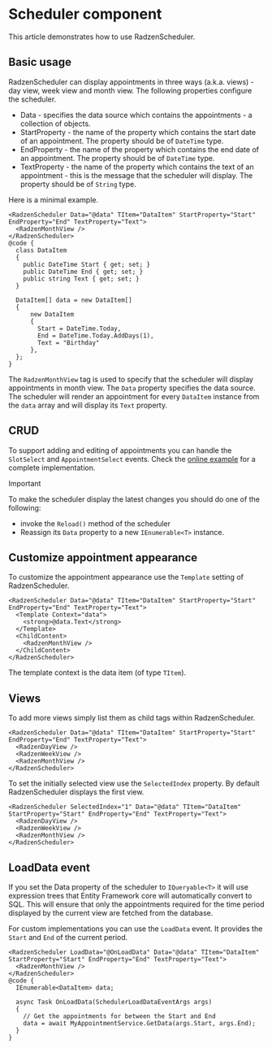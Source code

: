 # Scheduler component
This article demonstrates how to use RadzenScheduler.

## Basic usage
RadzenScheduler can display appointments in three ways (a.k.a. views) - day view, week view and month view.
The following properties configure the scheduler.
- Data - specifies the data source which contains the appointments - a collection of objects.
- StartProperty - the name of the property which contains the start date of an appointment. The property should be of `DateTime` type.
- EndProperty - the name of the property which contains the end date of an appointment. The property should be of `DateTime` type.
- TextProperty - the name of the property which contains the text of an appointment - this is the message that the scheduler will display. The property should be of `String` type.

Here is a minimal example.
```
<RadzenScheduler Data="@data" TItem="DataItem" StartProperty="Start" EndProperty="End" TextProperty="Text">
  <RadzenMonthView />
</RadzenScheduler>
@code {
  class DataItem
  {
    public DateTime Start { get; set; }
    public DateTime End { get; set; }
    public string Text { get; set; }
  }

  DataItem[] data = new DataItem[]
  {
      new DataItem
      {
        Start = DateTime.Today,
        End = DateTime.Today.AddDays(1),
        Text = "Birthday"
      },
  };
}
```
The `RadzenMonthView` tag is used to specify that the scheduler will display appointments in month view. The `Data` property specifies the data source. The scheduler will render an appointment for every `DataItem` instance from the `data` array and will display its `Text` property.

## CRUD
To support adding and editing of appointments you can handle the `SlotSelect` and `AppointmentSelect` events.
Check the [online example](/scheduler) for a complete implementation.

> [!IMPORTANT] 
> To make the scheduler display the latest changes you should do one of the following:
> - invoke the `Reload()` method of the scheduler
> - Reassign its `Data` property to a new `IEnumerable<T>` instance.

## Customize appointment appearance

To customize the appointment appearance use the `Template` setting of RadzenScheduler.
```
<RadzenScheduler Data="@data" TItem="DataItem" StartProperty="Start" EndProperty="End" TextProperty="Text">
  <Template Context="data">
    <strong>@data.Text</strong>
  </Template>
  <ChildContent>
    <RadzenMonthView />
  </ChildContent>
</RadzenScheduler>
```
The template context is the data item (of type `TItem`).
## Views
To add more views simply list them as child tags within RadzenScheduler.
```
<RadzenScheduler Data="@data" TItem="DataItem" StartProperty="Start" EndProperty="End" TextProperty="Text">
  <RadzenDayView />
  <RadzenWeekView />
  <RadzenMonthView />
</RadzenScheduler>
```
To set the initially selected view use the `SelectedIndex` property. By default RadzenScheduler displays the first view.
```
<RadzenScheduler SelectedIndex="1" Data="@data" TItem="DataItem" StartProperty="Start" EndProperty="End" TextProperty="Text">
  <RadzenDayView />
  <RadzenWeekView />
  <RadzenMonthView />
</RadzenScheduler>
```
## LoadData event
If you set the Data property of the scheduler to `IQueryable<T>` it will use expression trees that
Entity Framework core will automatically convert to SQL. This will ensure that only the appointments
required for the time period displayed by the current view are fetched from the database.

For custom implementations you can use the `LoadData` event. It provides the `Start` and `End` of the current period.
```
<RadzenScheduler LoadData="@OnLoadData" Data="@data" TItem="DataItem" StartProperty="Start" EndProperty="End" TextProperty="Text">
  <RadzenMonthView />
</RadzenScheduler>
@code {
  IEnumerable<DataItem> data;

  async Task OnLoadData(SchedulerLoadDataEventArgs args)
  {
    // Get the appointments for between the Start and End
    data = await MyAppointmentService.GetData(args.Start, args.End);
  }
}
```